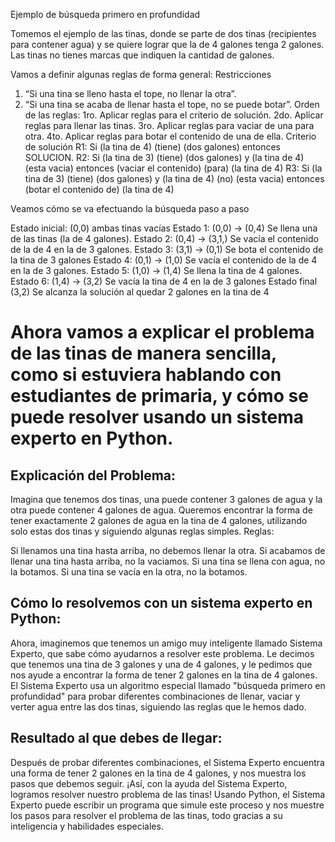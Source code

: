 Ejemplo de búsqueda primero en profundidad

Tomemos el ejemplo de las tinas, donde se parte de dos tinas (recipientes para contener agua) y se quiere lograr que la de 4 galones tenga 2 galones. Las tinas no tienes marcas que indiquen la cantidad de galones.

Vamos a definir algunas reglas de forma general:
Restricciones
1) “Si una tina se lleno hasta el tope, no llenar la otra”.
2) “Si una tina se acaba de llenar hasta el tope, no se puede botar”.
Orden de las reglas:
1ro. Aplicar reglas para el criterio de solución.
2do. Aplicar reglas para llenar las tinas.
3ro. Aplicar reglas para vaciar de una para otra.
4to. Aplicar reglas para botar el contenido de una de ella.
Criterio de solución
R1: Si (la tina de 4) (tiene) (dos galones) entonces SOLUCION.
R2: Si (la tina de 3) (tiene) (dos galones) y (la tina de 4) (esta vacia) entonces (vaciar el contenido) (para) (la tina de 4)
R3: Si (la tina de 3) (tiene) (dos galones) y (la tina de 4) (no) (esta vacia) entonces (botar el contenido de) (la tina de 4)

Veamos cómo se va efectuando la búsqueda paso a paso

Estado inicial: (0,0) ambas tinas vacías
Estado 1: (0,0) -> (0,4) Se llena una de las tinas (la de 4 galones).
Estado 2: (0,4) -> (3,1,) Se vacía el contenido de la de 4 en la de 3 galones.
Estado 3: (3,1) -> (0,1) Se bota el contenido de la tina de 3 galones
Estado 4: (0,1) -> (1,0) Se vacía el contenido de la de 4 en la de 3 galones.
Estado 5: (1,0) -> (1,4) Se llena la tina de 4 galones.
Estado 6: (1,4) -> (3,2) Se vacía la tina de 4 en la de 3 galones
Estado final (3,2) Se alcanza la solución al quedar 2 galones en la tina de 4

# Ahora vamos a explicar el problema de las tinas de manera sencilla, como si estuviera hablando con estudiantes de primaria, y cómo se puede resolver usando un sistema experto en Python.

## Explicación del Problema:
Imagina que tenemos dos tinas, una puede contener 3 galones de agua y la otra puede contener 4 galones de agua. Queremos encontrar la forma de tener exactamente 2 galones de agua en la tina de 4 galones, utilizando solo estas dos tinas y siguiendo algunas reglas simples.
Reglas:

Si llenamos una tina hasta arriba, no debemos llenar la otra.
Si acabamos de llenar una tina hasta arriba, no la vaciamos.
Si una tina se llena con agua, no la botamos.
Si una tina se vacía en la otra, no la botamos.

## Cómo lo resolvemos con un sistema experto en Python:
Ahora, imaginemos que tenemos un amigo muy inteligente llamado Sistema Experto, que sabe cómo ayudarnos a resolver este problema. Le decimos que tenemos una tina de 3 galones y una de 4 galones, y le pedimos que nos ayude a encontrar la forma de tener 2 galones en la tina de 4 galones.
El Sistema Experto usa un algoritmo especial llamado "búsqueda primero en profundidad" para probar diferentes combinaciones de llenar, vaciar y verter agua entre las dos tinas, siguiendo las reglas que le hemos dado.

## Resultado al que debes de llegar:
Después de probar diferentes combinaciones, el Sistema Experto encuentra una forma de tener 2 galones en la tina de 4 galones, y nos muestra los pasos que debemos seguir. ¡Así, con la ayuda del Sistema Experto, logramos resolver nuestro problema de las tinas!
Usando Python, el Sistema Experto puede escribir un programa que simule este proceso y nos muestre los pasos para resolver el problema de las tinas, todo gracias a su inteligencia y habilidades especiales.


